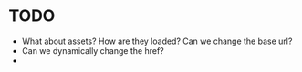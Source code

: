 # TODO

- What about assets? How are they loaded? Can we change the base url?
- Can we dynamically change the href?
- 